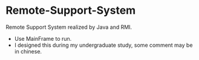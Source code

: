 # Remote-Support-System
Remote Support System realized by Java and RMI.
- Use MainFrame to run.
- I designed this during my undergraduate study, some comment may be in chinese.
